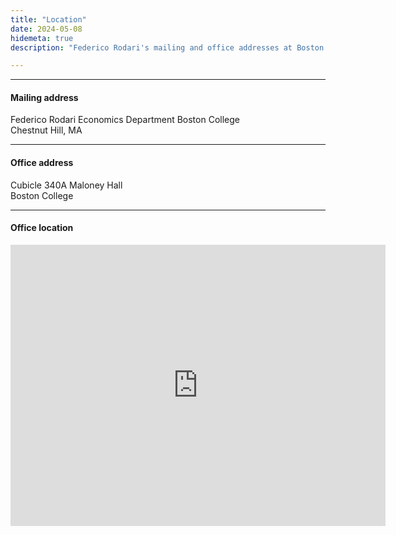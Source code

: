 ```yaml
---
title: "Location"
date: 2024-05-08
hidemeta: true
description: "Federico Rodari's mailing and office addresses at Boston College."

---
```


---

#### Mailing address

Federico Rodari 
Economics Department 
Boston College  
Chestnut Hill, MA

---

#### Office address

Cubicle 340A 
Maloney Hall  
Boston College

---

#### Office location

<iframe src="https://www.google.com/maps/embed?pb=!1m14!1m8!1m3!1d11797.158260099728!2d-71.1685256!3d42.3363494!3m2!1i1024!2i768!4f13.1!3m3!1m2!1s0x89e3785e20b0dd2f%3A0xb351ba5d7554099e!2sMaloney%20Hall!5e0!3m2!1sit!2sus!4v1728232004719!5m2!1sit!2sus" width="600" height="450" style="border:0;" allowfullscreen="" loading="lazy" referrerpolicy="no-referrer-when-downgrade"></iframe>


